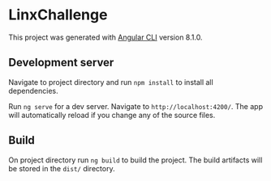 # LinxChallenge

This project was generated with [Angular CLI](https://github.com/angular/angular-cli) version 8.1.0.

## Development server

Navigate to project directory and run `npm install` to install all dependencies.

Run `ng serve` for a dev server. Navigate to `http://localhost:4200/`. The app will automatically reload if you change any of the source files.

## Build

On project directory run `ng build` to build the project. The build artifacts will be stored in the `dist/` directory.
